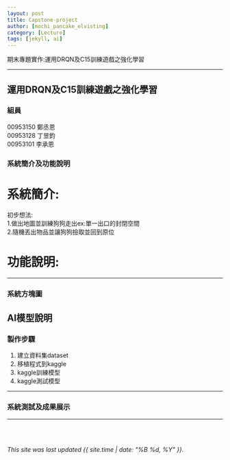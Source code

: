```yaml
---
layout: post
title: Capstone-project
author: [mochi_pancake_elvisting]
category: [Lecture]
tags: [jekyll, ai]
---
```


期末專題實作:運用DRQN及C15訓練遊戲之強化學習

---
## 運用DRQN及C15訓練遊戲之強化學習
### 組員
00953150 鄭丞恩  
00953128 丁昱鈞  
00953101 李承恩
### 系統簡介及功能說明
# **系統簡介**:
初步想法:  
1.做出地圖並訓練狗狗走出ex:單一出口的封閉空間  
2.隨機丟出物品並讓狗狗撿取並回到原位
# **功能說明**:
---
### 系統方塊圖
![]()<br>
AI模型說明
---
### 製作步驟
1. 建立資料集dataset
2. 移植程式到kaggle
3. kaggle訓練模型
4. kaggle測試模型
---
### 系統測試及成果展示

---



<br>
<br>

*This site was last updated {{ site.time | date: "%B %d, %Y" }}.*

